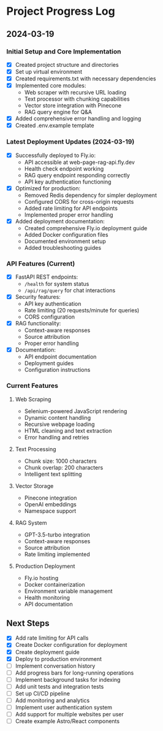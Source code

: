 # Project Progress Log

## 2024-03-19

### Initial Setup and Core Implementation
- [x] Created project structure and directories
- [x] Set up virtual environment
- [x] Created requirements.txt with necessary dependencies
- [x] Implemented core modules:
  - Web scraper with recursive URL loading
  - Text processor with chunking capabilities
  - Vector store integration with Pinecone
  - RAG query engine for Q&A
- [x] Added comprehensive error handling and logging
- [x] Created .env.example template

### Latest Deployment Updates (2024-03-19)
- [x] Successfully deployed to Fly.io:
  - API accessible at web-page-rag-api.fly.dev
  - Health check endpoint working
  - RAG query endpoint responding correctly
  - API key authentication functioning
- [x] Optimized for production:
  - Removed Redis dependency for simpler deployment
  - Configured CORS for cross-origin requests
  - Added rate limiting for API endpoints
  - Implemented proper error handling
- [x] Added deployment documentation:
  - Created comprehensive Fly.io deployment guide
  - Added Docker configuration files
  - Documented environment setup
  - Added troubleshooting guides

### API Features (Current)
- [x] FastAPI REST endpoints:
  - `/health` for system status
  - `/api/rag/query` for chat interactions
- [x] Security features:
  - API key authentication
  - Rate limiting (20 requests/minute for queries)
  - CORS configuration
- [x] RAG functionality:
  - Context-aware responses
  - Source attribution
  - Proper error handling
- [x] Documentation:
  - API endpoint documentation
  - Deployment guides
  - Configuration instructions

### Current Features
1. Web Scraping
   - Selenium-powered JavaScript rendering
   - Dynamic content handling
   - Recursive webpage loading
   - HTML cleaning and text extraction
   - Error handling and retries

2. Text Processing
   - Chunk size: 1000 characters
   - Chunk overlap: 200 characters
   - Intelligent text splitting

3. Vector Storage
   - Pinecone integration
   - OpenAI embeddings
   - Namespace support

4. RAG System
   - GPT-3.5-turbo integration
   - Context-aware responses
   - Source attribution
   - Rate limiting implemented

5. Production Deployment
   - Fly.io hosting
   - Docker containerization
   - Environment variable management
   - Health monitoring
   - API documentation

## Next Steps
- [x] Add rate limiting for API calls
- [x] Create Docker configuration for deployment
- [x] Create deployment guide
- [x] Deploy to production environment
- [ ] Implement conversation history
- [ ] Add progress bars for long-running operations
- [ ] Implement background tasks for indexing
- [ ] Add unit tests and integration tests
- [ ] Set up CI/CD pipeline
- [ ] Add monitoring and analytics
- [ ] Implement user authentication system
- [ ] Add support for multiple websites per user
- [ ] Create example Astro/React components 
